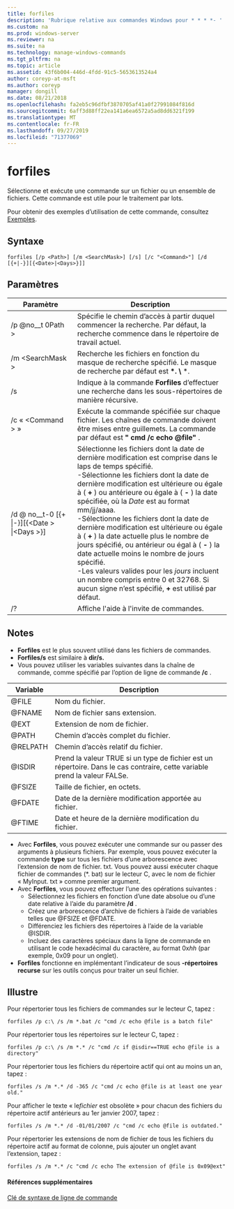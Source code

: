```yaml
---
title: forfiles
description: 'Rubrique relative aux commandes Windows pour * * * *- '
ms.custom: na
ms.prod: windows-server
ms.reviewer: na
ms.suite: na
ms.technology: manage-windows-commands
ms.tgt_pltfrm: na
ms.topic: article
ms.assetid: 43f6b004-446d-4fdd-91c5-5653613524a4
author: coreyp-at-msft
ms.author: coreyp
manager: dongill
ms.date: 08/21/2018
ms.openlocfilehash: fa2eb5c96dfbf3870705af41a0f27991084f816d
ms.sourcegitcommit: 6aff3d88ff22ea141a6ea6572a5ad8dd6321f199
ms.translationtype: MT
ms.contentlocale: fr-FR
ms.lasthandoff: 09/27/2019
ms.locfileid: "71377069"
---
```

# <a name="forfiles"></a>forfiles



Sélectionne et exécute une commande sur un fichier ou un ensemble de fichiers. Cette commande est utile pour le traitement par lots.

Pour obtenir des exemples d’utilisation de cette commande, consultez [Exemples](#BKMK_examples).

## <a name="syntax"></a>Syntaxe

```
forfiles [/p <Path>] [/m <SearchMask>] [/s] [/c "<Command>"] [/d [{+|-}][{<Date>|<Days>}]]
```


## <a name="parameters"></a>Paramètres

|                     Paramètre                      |                                                                                                                                                                                                                                                                                                    Description                                                                                                                                                                                                                                                                                                     |
|----------------------------------------------------|--------------------------------------------------------------------------------------------------------------------------------------------------------------------------------------------------------------------------------------------------------------------------------------------------------------------------------------------------------------------------------------------------------------------------------------------------------------------------------------------------------------------------------------------------------------------------------------------------------------------|
|                     /p @no__t 0Path >                     |                                                                                                                                                                                                                                                 Spécifie le chemin d’accès à partir duquel commencer la recherche. Par défaut, la recherche commence dans le répertoire de travail actuel.                                                                                                                                                                                                                                                  |
|                  /m \<SearchMask >                  |                                                                                                                                                                                                                                                           Recherche les fichiers en fonction du masque de recherche spécifié. Le masque de recherche par défaut est **\*. \\** \*.                                                                                                                                                                                                                                                           |
|                         /s                         |                                                                                                                                                                                                                                                                   Indique à la commande **Forfiles** d’effectuer une recherche dans les sous-répertoires de manière récursive.                                                                                                                                                                                                                                                                    |
|                  /c « \<Command > »                   |                                                                                                                                                                                                                                  Exécute la commande spécifiée sur chaque fichier. Les chaînes de commande doivent être mises entre guillemets. La commande par défaut est **" cmd /c echo @file"** .                                                                                                                                                                                                                                   |
| /d @ no__t-0 [{+ \|-}]&#8288;[{\<Date > \|&#8288;\<Days >}] | Sélectionne les fichiers dont la date de dernière modification est comprise dans le laps de temps spécifié.</br>-Sélectionne les fichiers dont la date de dernière modification est ultérieure ou égale à ( **+** ) ou antérieure ou égale à ( **-** ) la date spécifiée, où la *Date* est au format mm/jj/aaaa.</br>-Sélectionne les fichiers dont la date de dernière modification est ultérieure ou égale à ( **+** ) la date actuelle plus le nombre de jours spécifié, ou antérieur ou égal à ( **-** ) la date actuelle moins le nombre de jours spécifié.</br>-Les valeurs valides pour les *jours* incluent un nombre compris entre 0 et 32768. Si aucun signe n’est spécifié, **+** est utilisé par défaut. |
|                         /?                         |                                                                                                                                                                                                                                                                                        Affiche l'aide à l'invite de commandes.                                                                                                                                                                                                                                                                                        |

## <a name="remarks"></a>Notes

-   **Forfiles** est le plus souvent utilisé dans les fichiers de commandes.
-   **Forfiles/s** est similaire à **dir/s.**
-   Vous pouvez utiliser les variables suivantes dans la chaîne de commande, comme spécifié par l’option de ligne de commande **/c** .  

|Variable|Description|
|--------|-----------|
|@FILE|Nom du fichier.|
|@FNAME|Nom de fichier sans extension.|
|@EXT|Extension de nom de fichier.|
|@PATH|Chemin d’accès complet du fichier.|
|@RELPATH|Chemin d’accès relatif du fichier.|
|@ISDIR|Prend la valeur TRUE si un type de fichier est un répertoire. Dans le cas contraire, cette variable prend la valeur FALSe.|
|@FSIZE|Taille de fichier, en octets.|
|@FDATE|Date de la dernière modification apportée au fichier.|
|@FTIME|Date et heure de la dernière modification du fichier.|

-   Avec **Forfiles**, vous pouvez exécuter une commande sur ou passer des arguments à plusieurs fichiers. Par exemple, vous pouvez exécuter la commande **type** sur tous les fichiers d’une arborescence avec l’extension de nom de fichier. txt. Vous pouvez aussi exécuter chaque fichier de commandes (*. bat) sur le lecteur C, avec le nom de fichier « MyInput. txt » comme premier argument.
-   Avec **Forfiles**, vous pouvez effectuer l’une des opérations suivantes :  
    -   Sélectionnez les fichiers en fonction d’une date absolue ou d’une date relative à l’aide du paramètre **/d** .
    -   Créez une arborescence d’archive de fichiers à l’aide de variables telles que @FSIZE et @FDATE.
    -   Différenciez les fichiers des répertoires à l’aide de la variable @ISDIR.
    -   Incluez des caractères spéciaux dans la ligne de commande en utilisant le code hexadécimal du caractère, au format 0x*hh* (par exemple, 0x09 pour un onglet).
-   **Forfiles** fonctionne en implémentant l’indicateur de sous **-répertoires recurse** sur les outils conçus pour traiter un seul fichier.

## <a name="BKMK_examples"></a>Illustre

Pour répertorier tous les fichiers de commandes sur le lecteur C, tapez :
```
forfiles /p c:\ /s /m *.bat /c "cmd /c echo @file is a batch file"
```
Pour répertorier tous les répertoires sur le lecteur C, tapez :
```
forfiles /p c:\ /s /m *.* /c "cmd /c if @isdir==TRUE echo @file is a directory"
```
Pour répertorier tous les fichiers du répertoire actif qui ont au moins un an, tapez :
```
forfiles /s /m *.* /d -365 /c "cmd /c echo @file is at least one year old."
```
Pour afficher le texte « le*fichier* est obsolète » pour chacun des fichiers du répertoire actif antérieurs au 1er janvier 2007, tapez :
```
forfiles /s /m *.* /d -01/01/2007 /c "cmd /c echo @file is outdated." 
```
Pour répertorier les extensions de nom de fichier de tous les fichiers du répertoire actif au format de colonne, puis ajouter un onglet avant l’extension, tapez :
```
forfiles /s /m *.* /c "cmd /c echo The extension of @file is 0x09@ext" 
```

#### <a name="additional-references"></a>Références supplémentaires

[Clé de syntaxe de ligne de commande](command-line-syntax-key.md)
